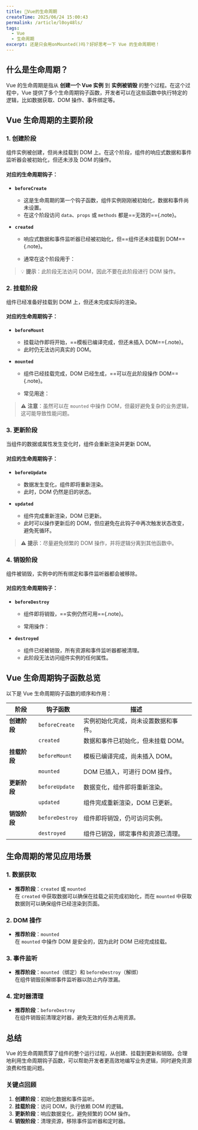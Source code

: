 ```yaml
---
title: 🐳Vue的生命周期
createTime: 2025/06/24 15:00:43
permalink: /article/l0oy48ls/
tags:
  - Vue
  - 生命周期
excerpt: 还是只会用onMounted()吗？好好思考一下 Vue 的生命周期吧！
---
```

## 什么是生命周期？

Vue 的生命周期是指从 **创建一个 Vue 实例** 到 **实例被销毁** 的整个过程。在这个过程中，Vue 提供了多个生命周期钩子函数，开发者可以在这些函数中执行特定的逻辑，比如数据获取、DOM 操作、事件绑定等。

## Vue 生命周期的主要阶段

### 1. **创建阶段**
组件实例被创建，但尚未挂载到 DOM 上。在这个阶段，组件的响应式数据和事件监听器会被初始化，但还未涉及 DOM 的操作。

#### 对应的生命周期钩子：
- **`beforeCreate`**  
  - 这是生命周期的第一个钩子函数，组件实例刚刚被初始化，数据和事件尚未设置。
  - 在这个阶段访问 `data`、`props` 或 `methods` 都是==无效的=={.note}。

- **`created`**  
  - 响应式数据和事件监听器已经被初始化，但==组件还未挂载到 DOM=={.note}。
  - 通常在这个阶段用于：
  
    <Badge text="初始化数据" type="tip"/>
  
    <Badge text="获取异步数据" type="warning"/>

    <Badge text="设置定时器" type="danger"/>

> 💡 **提示**：此阶段无法访问 DOM，因此不要在此阶段进行 DOM 操作。

### 2. **挂载阶段**
组件已经准备好挂载到 DOM 上，但还未完成实际的渲染。

#### 对应的生命周期钩子：
- **`beforeMount`**  
  - 挂载动作即将开始，==模板已编译完成，但还未插入 DOM=={.note}。
  - 此时仍无法访问真实的 DOM。

- **`mounted`**  
  - 组件已经挂载完成，DOM 已经生成，==可以在此阶段操作 DOM=={.note}。
  - 常见用途：
  
    <Badge text="执行依赖 DOM 的操作" type="tip"/>

    <Badge text="绑定第三方插件（如图表库）" type="warning"/>


> ⚠️ **注意**：虽然可以在 `mounted` 中操作 DOM，但最好避免复杂的业务逻辑，这可能导致性能问题。

### 3. **更新阶段**
当组件的数据或属性发生变化时，组件会重新渲染并更新 DOM。

#### 对应的生命周期钩子：
- **`beforeUpdate`**  
  - 数据发生变化，组件即将重新渲染。
  - 此时，DOM 仍然是旧的状态。

- **`updated`**  
  - 组件完成重新渲染，DOM 已更新。
  - 此时可以操作更新后的 DOM，但应避免在此钩子中再次触发状态改变，避免死循环。

> ⚠️ **提示**：尽量避免频繁的 DOM 操作，并将逻辑分离到其他函数中。

### 4. **销毁阶段**
组件被销毁，实例中的所有绑定和事件监听器都会被移除。

#### 对应的生命周期钩子：
- **`beforeDestroy`**  
  - 组件即将销毁，==实例仍然可用=={.note}。
  - 常用操作：

    <Badge text="清除定时器" type="danger"/>

    <Badge text="解绑事件监听器" type="warning"/>

- **`destroyed`**  
  - 组件已经被销毁，所有资源和事件监听器都被清理。
  - 此阶段无法访问组件实例的任何属性。

## Vue 生命周期钩子函数总览

以下是 Vue 生命周期钩子函数的顺序和作用：

| 阶段             | 钩子函数        | 描述                                              |
|------------------|----------------|--------------------------------------------------|
| **创建阶段**      | `beforeCreate` | 实例初始化完成，尚未设置数据和事件。              |
|                  | `created`      | 数据和事件已初始化，但未挂载 DOM。                |
| **挂载阶段**      | `beforeMount`  | 模板已编译完成，尚未插入 DOM。                    |
|                  | `mounted`      | DOM 已插入，可进行 DOM 操作。                     |
| **更新阶段**      | `beforeUpdate` | 数据变化，组件即将重新渲染。                      |
|                  | `updated`      | 组件完成重新渲染，DOM 已更新。                    |
| **销毁阶段**      | `beforeDestroy`| 组件即将销毁，仍可访问实例。                      |
|                  | `destroyed`    | 组件已销毁，绑定事件和资源已清理。                |


## 生命周期的常见应用场景

### 1. **数据获取**
- **推荐阶段**：`created` 或 `mounted`  
  在 `created` 中获取数据可以确保在挂载之前完成初始化，而在 `mounted` 中获取数据则可以确保组件已经渲染到页面。

### 2. **DOM 操作**
- **推荐阶段**：`mounted`  
  在 `mounted` 中操作 DOM 是安全的，因为此时 DOM 已经完成挂载。

### 3. **事件监听**
- **推荐阶段**：`mounted`（绑定）和 `beforeDestroy`（解绑）  
  在组件销毁前解绑事件监听器以防止内存泄漏。

### 4. **定时器清理**
- **推荐阶段**：`beforeDestroy`  
  在组件销毁前清理定时器，避免无效的任务占用资源。

## 总结

Vue 的生命周期贯穿了组件的整个运行过程，从创建、挂载到更新和销毁。合理地利用生命周期钩子函数，可以帮助开发者更高效地编写业务逻辑，同时避免资源浪费和性能问题。

### **关键点回顾**
1. **创建阶段**：初始化数据和事件监听。
2. **挂载阶段**：访问 DOM，执行依赖 DOM 的逻辑。
3. **更新阶段**：响应数据变化，避免频繁的 DOM 操作。
4. **销毁阶段**：清理资源，移除事件监听器和定时器。
